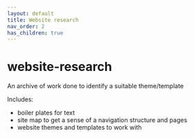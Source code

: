 ```yaml
---
layout: default
title: Website research
nav_order: 2
has_children: true
---
```


# website-research

An archive of work done to identify a suitable theme/template

Includes:
* boiler plates for text
* site map to get a sense of a navigation structure and pages
* website themes and templates to work with
